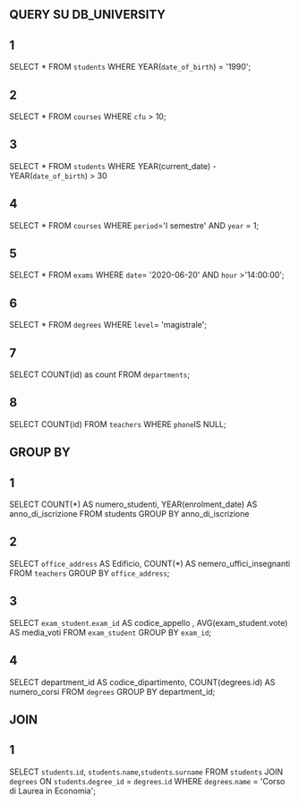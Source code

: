 ## QUERY SU DB_UNIVERSITY

## 1
<!-- Selezionare tutti gli studenti nati nel 1990 (160) -->
SELECT *
FROM `students`
WHERE YEAR(`date_of_birth`) = '1990';

## 2
<!-- Selezionare tutti i corsi che valgono più di 10 crediti (479) -->
SELECT *
FROM `courses`
WHERE `cfu` > 10;

## 3
<!-- Selezionare tutti gli studenti che hanno più di 30 anni -->
SELECT *
FROM `students`
WHERE YEAR(current_date) - YEAR(`date_of_birth`) > 30

## 4
<!-- Selezionare tutti i corsi del primo semestre del primo anno di un qualsiasi corso di
laurea (286) -->
SELECT *
FROM `courses`
WHERE `period`='I semestre' AND `year` = 1; 

## 5
<!-- Selezionare tutti gli appelli d'esame che avvengono nel pomeriggio (dopo le 14) del
20/06/2020 (21) -->
SELECT *
FROM `exams`
WHERE `date`= '2020-06-20' AND `hour` >'14:00:00';

## 6
<!-- Selezionare tutti i corsi di laurea magistrale (38) -->
SELECT *
FROM `degrees`
WHERE `level`= 'magistrale';

## 7
<!-- Da quanti dipartimenti è composta l'università? (12) -->
SELECT COUNT(id) as count FROM `departments`;

## 8
<!-- Quanti sono gli insegnanti che non hanno un numero di telefono? (50) -->
SELECT COUNT(id)
FROM `teachers`
WHERE `phone`IS NULL;


## GROUP BY

## 1
<!-- Contare quanti iscritti ci sono stati ogni anno -->
SELECT COUNT(*) AS numero_studenti, YEAR(enrolment_date) AS anno_di_iscrizione FROM students GROUP BY anno_di_iscrizione

## 2
<!-- Contare gli insegnanti che hanno l'ufficio nello stesso edificio -->
SELECT `office_address` AS Edificio, COUNT(*) AS nemero_uffici_insegnanti
FROM `teachers`
GROUP BY `office_address`;

## 3
<!-- Calcolare la media dei voti di ogni appello d'esame -->
SELECT `exam_student`.`exam_id` AS codice_appello , AVG(exam_student.vote) AS media_voti
FROM `exam_student` 
GROUP BY `exam_id`;

## 4
<!-- Contare quanti corsi di laurea ci sono per ogni dipartimento -->
SELECT department_id AS codice_dipartimento, COUNT(degrees.id) AS numero_corsi FROM 
`degrees` GROUP BY department_id;

## JOIN

## 1
<!-- Selezionare tutti gli studenti iscritti al Corso di Laurea in Economia -->
SELECT `students`.`id`, `students`.`name`,`students`.`surname`
FROM `students`
JOIN `degrees`
ON `students`.`degree_id` = `degrees`.`id`
WHERE `degrees`.`name` = 'Corso di Laurea in Economia';





 

